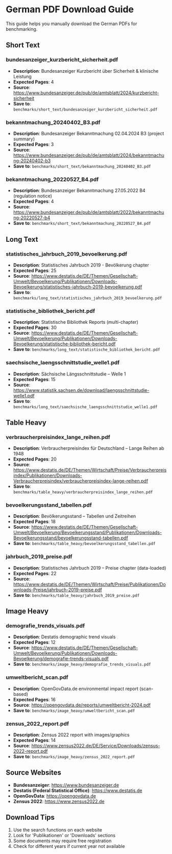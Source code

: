 # German PDF Download Guide

This guide helps you manually download the German PDFs for benchmarking.

## Short Text

### bundesanzeiger_kurzbericht_sicherheit.pdf
- **Description**: Bundesanzeiger Kurzbericht über Sicherheit & klinische Leistung
- **Expected Pages**: 4
- **Source**: https://www.bundesanzeiger.de/pub/de/amtsblatt/2024/kurzbericht-sicherheit
- **Save to**: `benchmarks/short_text/bundesanzeiger_kurzbericht_sicherheit.pdf`

### bekanntmachung_20240402_B3.pdf
- **Description**: Bundesanzeiger Bekanntmachung 02.04.2024 B3 (project summary)
- **Expected Pages**: 3
- **Source**: https://www.bundesanzeiger.de/pub/de/amtsblatt/2024/bekanntmachung-20240402-b3
- **Save to**: `benchmarks/short_text/bekanntmachung_20240402_B3.pdf`

### bekanntmachung_20220527_B4.pdf
- **Description**: Bundesanzeiger Bekanntmachung 27.05.2022 B4 (regulation notice)
- **Expected Pages**: 4
- **Source**: https://www.bundesanzeiger.de/pub/de/amtsblatt/2022/bekanntmachung-20220527-b4
- **Save to**: `benchmarks/short_text/bekanntmachung_20220527_B4.pdf`

## Long Text

### statistisches_jahrbuch_2019_bevoelkerung.pdf
- **Description**: Statistisches Jahrbuch 2019 - Bevölkerung chapter
- **Expected Pages**: 25
- **Source**: https://www.destatis.de/DE/Themen/Gesellschaft-Umwelt/Bevoelkerung/Publikationen/Downloads-Bevoelkerung/statistisches-jahrbuch-2019-bevoelkerung.pdf
- **Save to**: `benchmarks/long_text/statistisches_jahrbuch_2019_bevoelkerung.pdf`

### statistische_bibliothek_bericht.pdf
- **Description**: Statistische Bibliothek Reports (multi-chapter)
- **Expected Pages**: 30
- **Source**: https://www.destatis.de/DE/Themen/Gesellschaft-Umwelt/Bevoelkerung/Publikationen/Downloads-Bevoelkerung/statistische-bibliothek-bericht.pdf
- **Save to**: `benchmarks/long_text/statistische_bibliothek_bericht.pdf`

### saechsische_laengsschnittstudie_welle1.pdf
- **Description**: Sächsische Längsschnittstudie – Welle 1
- **Expected Pages**: 15
- **Source**: https://www.statistik.sachsen.de/download/laengsschnittstudie-welle1.pdf
- **Save to**: `benchmarks/long_text/saechsische_laengsschnittstudie_welle1.pdf`

## Table Heavy

### verbraucherpreisindex_lange_reihen.pdf
- **Description**: Verbraucherpreisindex für Deutschland – Lange Reihen ab 1948
- **Expected Pages**: 20
- **Source**: https://www.destatis.de/DE/Themen/Wirtschaft/Preise/Verbraucherpreisindex/Publikationen/Downloads-Verbraucherpreisindex/verbraucherpreisindex-lange-reihen.pdf
- **Save to**: `benchmarks/table_heavy/verbraucherpreisindex_lange_reihen.pdf`

### bevoelkerungsstand_tabellen.pdf
- **Description**: Bevölkerungsstand – Tabellen und Zeitreihen
- **Expected Pages**: 18
- **Source**: https://www.destatis.de/DE/Themen/Gesellschaft-Umwelt/Bevoelkerung/Bevoelkerungsstand/Publikationen/Downloads-Bevoelkerungsstand/bevoelkerungsstand-tabellen.pdf
- **Save to**: `benchmarks/table_heavy/bevoelkerungsstand_tabellen.pdf`

### jahrbuch_2019_preise.pdf
- **Description**: Statistisches Jahrbuch 2019 – Preise chapter (data-loaded)
- **Expected Pages**: 22
- **Source**: https://www.destatis.de/DE/Themen/Wirtschaft/Preise/Publikationen/Downloads-Preise/jahrbuch-2019-preise.pdf
- **Save to**: `benchmarks/table_heavy/jahrbuch_2019_preise.pdf`

## Image Heavy

### demografie_trends_visuals.pdf
- **Description**: Destatis demographic trend visuals
- **Expected Pages**: 12
- **Source**: https://www.destatis.de/DE/Themen/Gesellschaft-Umwelt/Bevoelkerung/Publikationen/Downloads-Bevoelkerung/demografie-trends-visuals.pdf
- **Save to**: `benchmarks/image_heavy/demografie_trends_visuals.pdf`

### umweltbericht_scan.pdf
- **Description**: OpenGovData.de environmental impact report (scan-based)
- **Expected Pages**: 16
- **Source**: https://opengovdata.de/reports/umweltbericht-2024.pdf
- **Save to**: `benchmarks/image_heavy/umweltbericht_scan.pdf`

### zensus_2022_report.pdf
- **Description**: Zensus 2022 report with images/graphics
- **Expected Pages**: 14
- **Source**: https://www.zensus2022.de/DE/Service/Downloads/zensus-2022-report.pdf
- **Save to**: `benchmarks/image_heavy/zensus_2022_report.pdf`

## Source Websites

- **Bundesanzeiger**: https://www.bundesanzeiger.de
- **Destatis (Federal Statistical Office)**: https://www.destatis.de
- **OpenGovData**: https://opengovdata.de
- **Zensus 2022**: https://www.zensus2022.de

## Download Tips

1. Use the search functions on each website
2. Look for 'Publikationen' or 'Downloads' sections
3. Some documents may require free registration
4. Check for different years if current year not available